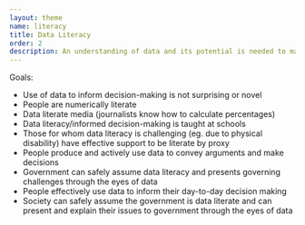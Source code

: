 ```yaml
---
layout: theme
name: literacy
title: Data Literacy
order: 2
description: An understanding of data and its potential is needed to make effective use of it. Our goal is to create a society in which citizens can take a dataset, understand its significance for social change, and know how to use it to effect change.
---
```


Goals:
- Use of data to inform decision-making is not surprising or novel
- People are numerically literate
- Data literate media (journalists know how to calculate percentages)
- Data literacy/informed decision-making is taught at schools
- Those for whom data literacy is challenging (eg. due to physical disability) have effective support to be literate by proxy
- People produce and actively use data to convey arguments and make decisions
- Government can safely assume data literacy and presents governing challenges through the eyes of data
- People effectively use data to inform their day-to-day decision making
- Society can safely assume the government is data literate and can present and explain their issues to government through the eyes of data  